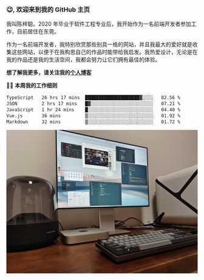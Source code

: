 ### 😉, 欢迎来到我的 GitHub 主页

我叫陈梓聪。2020 年毕业于软件工程专业后，我开始作为一名前端开发者参加工作，目前居住在东莞。

作为一名前端开发者，我特别欣赏那些别具一格的网站，并且我最大的爱好就是收集这些网站，以便于在我构思自己的作品时能带给我启发。我热爱设计，无论是在我的作品还是我的生活空间，我都会努力让它们拥有最佳的体验。

**想了解我更多，请关注我的[个人博客](https://leoku.top)**

🧑‍💻 **本周我的工作细则**
<!--START_SECTION:waka-->
```text
TypeScript   26 hrs 17 mins  ████████████████████▓░░░░   82.56 % 
JSON         2 hrs 17 mins   █▓░░░░░░░░░░░░░░░░░░░░░░░   07.21 % 
JavaScript   1 hr 24 mins    █░░░░░░░░░░░░░░░░░░░░░░░░   04.40 % 
Vue.js       36 mins         ▒░░░░░░░░░░░░░░░░░░░░░░░░   01.92 % 
Markdown     32 mins         ▒░░░░░░░░░░░░░░░░░░░░░░░░   01.72 % 
```
<!--END_SECTION:waka-->

![desktop](./mine.jpg)
